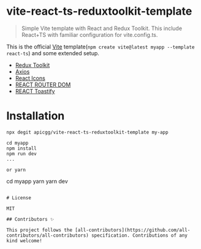 # vite-react-ts-reduxtoolkit-template

> Simple Vite template with React and Redux Toolkit.
> This include React+TS with familiar configuration for vite.config.ts.

This is the official [Vite](https://vitejs.dev/) template(`npm create vite@latest myapp --template react-ts`) and some extended setup.

- [Redux Toolkit](https://redux-toolkit.js.org/)
- [Axios](https://axios-http.com/)
- [React Icons](https://react-icons.github.io/react-icons)
- [REACT ROUTER DOM](https://reactrouter.com/)
- [REACT Toastify](https://github.com/fkhadra/react-toastify)

# Installation

```
npx degit apicgg/vite-react-ts-reduxtoolkit-template my-app
```

```
cd myapp
npm install
npm run dev
...

or yarn

```
cd myapp
yarn
yarn dev
```

# License

MIT

## Contributors ✨

This project follows the [all-contributors](https://github.com/all-contributors/all-contributors) specification. Contributions of any kind welcome!
